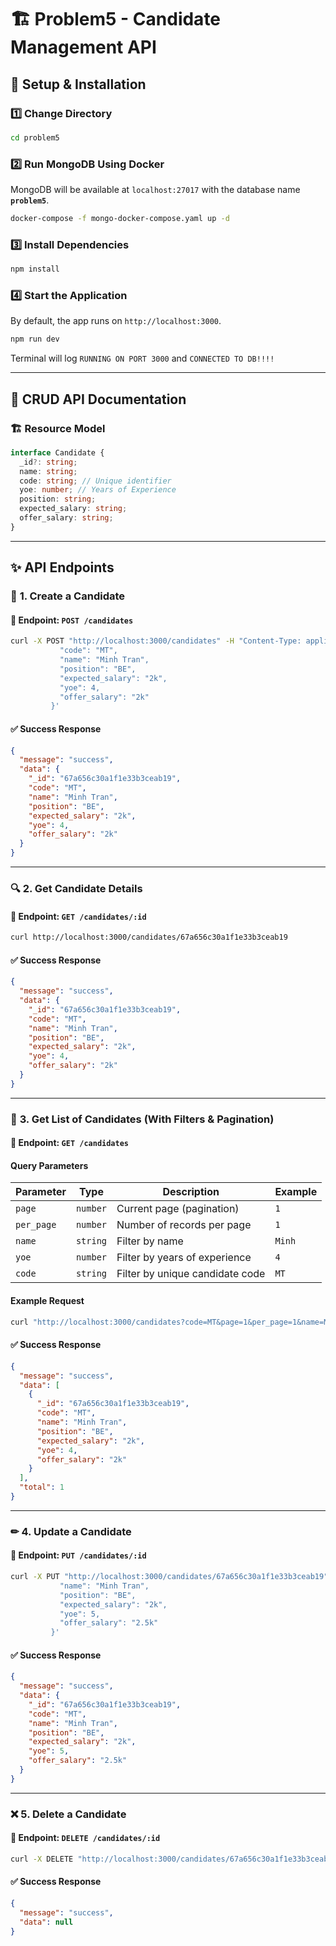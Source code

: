 # 🏗 Problem5 - Candidate Management API

## 📌 Setup & Installation

### 1️⃣ **Change Directory**

```sh
cd problem5
```

### 2️⃣ **Run MongoDB Using Docker**

MongoDB will be available at `localhost:27017` with the database name **`problem5`**.

```sh
docker-compose -f mongo-docker-compose.yaml up -d
```

### 3️⃣ **Install Dependencies**

```sh
npm install
```

### 4️⃣ **Start the Application**

By default, the app runs on `http://localhost:3000`.

```sh
npm run dev
```

Terminal will log `RUNNING ON PORT 3000` and `CONNECTED TO DB!!!!`

---

## 📖 **CRUD API Documentation**

### 🏗 **Resource Model**

```typescript
interface Candidate {
  _id?: string;
  name: string;
  code: string; // Unique identifier
  yoe: number; // Years of Experience
  position: string;
  expected_salary: string;
  offer_salary: string;
}
```

---

## ✨ **API Endpoints**

### 🚀 **1. Create a Candidate**

#### **📌 Endpoint:** `POST /candidates`

```sh
curl -X POST "http://localhost:3000/candidates" -H "Content-Type: application/json" -d '{
           "code": "MT",
           "name": "Minh Tran",
           "position": "BE",
           "expected_salary": "2k",
           "yoe": 4,
           "offer_salary": "2k"
         }'
```

#### ✅ **Success Response**

```json
{
  "message": "success",
  "data": {
    "_id": "67a656c30a1f1e33b3ceab19",
    "code": "MT",
    "name": "Minh Tran",
    "position": "BE",
    "expected_salary": "2k",
    "yoe": 4,
    "offer_salary": "2k"
  }
}
```

---

### 🔍 **2. Get Candidate Details**

#### **📌 Endpoint:** `GET /candidates/:id`

```sh
curl http://localhost:3000/candidates/67a656c30a1f1e33b3ceab19
```

#### ✅ **Success Response**

```json
{
  "message": "success",
  "data": {
    "_id": "67a656c30a1f1e33b3ceab19",
    "code": "MT",
    "name": "Minh Tran",
    "position": "BE",
    "expected_salary": "2k",
    "yoe": 4,
    "offer_salary": "2k"
  }
}
```

---

### 📜 **3. Get List of Candidates (With Filters & Pagination)**

#### **📌 Endpoint:** `GET /candidates`

#### **Query Parameters**

| Parameter  | Type     | Description                     | Example |
| ---------- | -------- | ------------------------------- | ------- |
| `page`     | `number` | Current page (pagination)       | `1`     |
| `per_page` | `number` | Number of records per page      | `1`     |
| `name`     | `string` | Filter by name                  | `Minh`  |
| `yoe`      | `number` | Filter by years of experience   | `4`     |
| `code`     | `string` | Filter by unique candidate code | `MT`    |

#### **Example Request**

```sh
curl "http://localhost:3000/candidates?code=MT&page=1&per_page=1&name=Minh"
```

#### ✅ **Success Response**

```json
{
  "message": "success",
  "data": [
    {
      "_id": "67a656c30a1f1e33b3ceab19",
      "code": "MT",
      "name": "Minh Tran",
      "position": "BE",
      "expected_salary": "2k",
      "yoe": 4,
      "offer_salary": "2k"
    }
  ],
  "total": 1
}
```

---

### ✏ **4. Update a Candidate**

#### **📌 Endpoint:** `PUT /candidates/:id`

```sh
curl -X PUT "http://localhost:3000/candidates/67a656c30a1f1e33b3ceab19" -H "Content-Type: application/json" -d '{
           "name": "Minh Tran",
           "position": "BE",
           "expected_salary": "2k",
           "yoe": 5,
           "offer_salary": "2.5k"
         }'
```

#### ✅ **Success Response**

```json
{
  "message": "success",
  "data": {
    "_id": "67a656c30a1f1e33b3ceab19",
    "code": "MT",
    "name": "Minh Tran",
    "position": "BE",
    "expected_salary": "2k",
    "yoe": 5,
    "offer_salary": "2.5k"
  }
}
```

---

### ❌ **5. Delete a Candidate**

#### **📌 Endpoint:** `DELETE /candidates/:id`

```sh
curl -X DELETE "http://localhost:3000/candidates/67a656c30a1f1e33b3ceab19"      -H "Content-Type: application/json"
```

#### ✅ **Success Response**

```json
{
  "message": "success",
  "data": null
}
```
